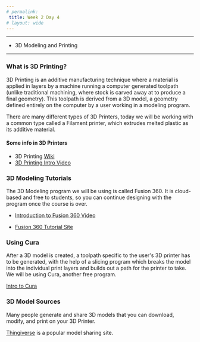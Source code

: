 ```yaml
---
# permalink: 
 title: Week 2 Day 4
# layout: wide
---
```


-------------------

- 3D Modeling and Printing

-------------------

### What is 3D Printing?
3D Printing is an additive manufacturing technique where a material is applied in layers by a machine running a computer generated toolpath (unlike traditional machining, where stock is carved away at to produce a final geometry). This toolpath is derived from a 3D model, a geometry defined entirely on the computer by a user working in a modeling program.

There are many different types of 3D Printers, today we will be working with a common type called a Filament printer, which extrudes melted plastic as its additive material.


#### Some info in 3D Printers 

- 3D Printing [Wiki](https://en.wikipedia.org/wiki/3D_printing)
- [3D Printing Intro Video](https://www.youtube.com/watch?v=Vx0Z6LplaMU)


### 3D Modeling Tutorials ###

The 3D Modeling program we will be using is called Fusion 360. It is cloud-based and free to students, so you can continue designing with the program once the course is over. 

- [Introduction to Fusion 360 Video](https://www.youtube.com/watch?v=mnZpV3Sl614)

- [Fusion 360 Tutorial Site](http://help.autodesk.com/view/fusion360/ENU/)

### Using Cura ###

After a 3D model is created, a toolpath specific to the user's 3D printer has to be generated, with the help of a slicing program which breaks the model into the individual print layers and builds out a path for the printer to take. We will be using Cura, another free program. 

[Intro to Cura](https://www.youtube.com/watch?v=jEGAjV6L6qU)

### 3D Model Sources ###

Many people generate and share 3D models that you can download, modify, and print on your 3D Printer.

[Thingiverse](https://www.thingiverse.com/) is a popular model sharing site. 








